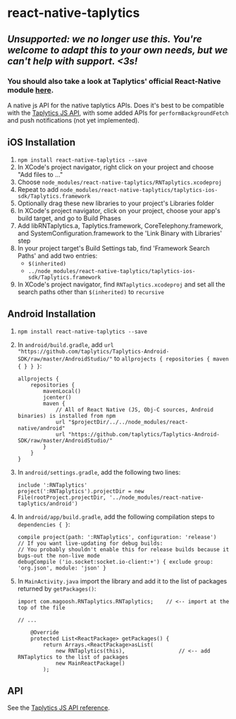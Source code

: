 # react-native-taplytics

## *Unsupported: we no longer use this. You're welcome to adapt this to your own needs, but we can't help with support. \<3s!*
### You should also take a look at Taplytics' official React-Native module [here](https://github.com/taplytics/taplytics-react-native).

A native js API for the native taplytics APIs.
Does it's best to be compatible with the [Taplytics JS API][1], with
some added APIs for `performBackgroundFetch` and push notifications
(not yet implemented).

[1]: https://taplytics.com/docs/javascript-sdk/reference

## iOS Installation

1. `npm install react-native-taplytics --save`
2. In XCode's project navigator, right click on your project and choose "Add
   files to <your project>..."
3. Choose `node_modules/react-native-taplytics/RNTaplytics.xcodeproj`
3. Repeat to add `node_modules/react-native-taplytics/taplytics-ios-sdk/Taplytics.framework`
4. Optionally drag these new libraries to your project's Libraries folder
5. In XCode's project navigator, click on your project, choose your app's build target,
   and go to Build Phases
6. Add libRNTaplytics.a, Taplytics.framework, CoreTelephony.framework, and SystemConfiguration.framework to the 'Link Binary with Libraries' step
7. In your project target's Build Settings tab, find 'Framework Search Paths' and add two entries:
    * `$(inherited)`
    * `../node_modules/react-native-taplytics/taplytics-ios-sdk/Taplytics.framework`
8. In XCode's project navigator, find `RNTaplytics.xcodeproj` and set all the search paths
   other than `$(inherited)` to `recursive`

## Android Installation

1. `npm install react-native-taplytics --save`

2. In `android/build.gradle`, add `url "https://github.com/taplytics/Taplytics-Android-SDK/raw/master/AndroidStudio/"`
   to `allprojects { repositories { maven { } } }`:

   ```
   allprojects {
       repositories {
           mavenLocal()
           jcenter()
           maven {
               // All of React Native (JS, Obj-C sources, Android binaries) is installed from npm
               url "$projectDir/../../node_modules/react-native/android"
               url "https://github.com/taplytics/Taplytics-Android-SDK/raw/master/AndroidStudio/"
           }
       }
   }
   ```

3. In `android/settings.gradle`, add the following two lines:
   ```
   include ':RNTaplytics'
   project(':RNTaplytics').projectDir = new File(rootProject.projectDir, '../node_modules/react-native-taplytics/android')
   ```

4. In `android/app/build.gradle`, add the following compilation steps to `dependencies { }`:
   ```
   compile project(path: ':RNTaplytics', configuration: 'release')
   // If you want live-updating for debug builds:
   // You probably shouldn't enable this for release builds because it bugs-out the non-live mode
   debugCompile ('io.socket:socket.io-client:+') { exclude group: 'org.json', module: 'json' }
   ```

5. In `MainActivity.java` import the library and add it to the list of packages returned by `getPackages()`:

   ```
   import com.magoosh.RNTaplytics.RNTaplytics;    // <-- import at the top of the file

   // ...

       @Override
       protected List<ReactPackage> getPackages() {
           return Arrays.<ReactPackage>asList(
               new RNTaplytics(this),                 // <-- add RNTaplytics to the list of packages
               new MainReactPackage()
           );
   ```


## API

See the [Taplytics JS API reference][1].
